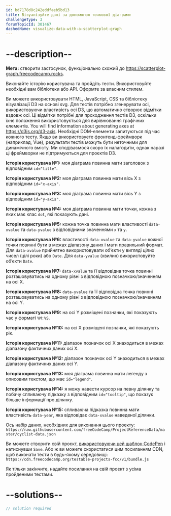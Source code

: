 ```yaml
---
id: bd7178d8c242eddfaeb5bd13
title: Візуалізуйте дані за допомогою точкової діаграми
challengeType: 3
forumTopicId: 301467
dashedName: visualize-data-with-a-scatterplot-graph
---
```


# --description--

**Мета:** створити застосунок, функціонально схожий до <a href="https://scatterplot-graph.freecodecamp.rocks" target="_blank" rel="noopener noreferrer nofollow">https://scatterplot-graph.freecodecamp.rocks</a>.

Виконайте історію користувача та пройдіть тести. Використовуйте необхідні вам бібліотеки або API. Оформте за власним стилем.

Ви можете використовувати HTML, JavaScript, CSS та бібліотеку візуалізації D3 на основі svg. Для тестів потрібно згенерувати осі, використовуючи властивість осі D3, що автоматично створює відмітки вздовж осі. Ці відмітки потрібні для проходження тестів D3, оскільки їхнє положення використовується для вирівнювання графічних елементів. You will find information about generating axes at <https://d3js.org/d3-axis>. Необхідні DOM-елементи запитуються під час кожного тесту. Якщо ви використовуєте фронтенд-фреймворк (наприклад, Vue), результати тестів можуть бути неточними для динамічного вмісту. Ми сподіваємося скоро їх налагодити, однак наразі ці фреймворки не підтримуються для проєктів D3.

**Історія користувача №1:** моя діаграма повинна мати заголовок з відповідним `id="title"`.

**Історія користувача №2:** моя діаграма повинна мати вісь X з відповідним `id="x-axis"`.

**Історія користувача №3:** моя діаграма повинна мати вісь Y з відповідним `id="y-axis"`.

**Історія користувача №4:** моя діаграма повинна мати точки, кожна з яких має клас `dot`, які показують дані.

**Історія користувача №5:** кожна точка повинна мати властивості `data-xvalue` та `data-yvalue` з відповідними значеннями `x` та `y`.

**Історія користувача №6:** властивості `data-xvalue` та `data-yvalue` кожної точки повинні бути в межах діапазону даних і мати правильний формат. Для `data-xvalue` прийнятно використовувати об’єкти у вигляді цілих чисел (цілі роки) або `Date`. Для `data-yvalue` (хвилин) використовуйте об’єкти `Date`.

**Історія користувача №7:** `data-xvalue` та її відповідна точка повинні розташовуватись на одному рівні з відповідною позначкою/значенням на осі X.

**Історія користувача №8:** `data-yvalue` та її відповідна точка повинні розташовуватись на одному рівні з відповідною позначкою/значенням на осі Y.

**Історія користувача №9:** на осі Y розміщені позначки, які показують час у форматі `%M:%S`.

**Історія користувача №10:** на осі X розміщені позначки, які показують рік.

**Історія користувача №11:** діапазон позначок осі X знаходиться в межах діапазону фактичних даних осі X.

**Історія користувача №12:** діапазон позначок осі Y знаходиться в межах діапазону фактичних даних осі Y.

**Історія користувача №13:** моя діаграма повинна мати легенду з описовим текстом, що має `id="legend"`.

**Історія користувача №14:** я можу навести курсор на певну ділянку та побачу спливаючу підказку з відповідним `id="tooltip"`, що показує більше інформації про ділянку.

**Історія користувача №15:** спливаюча підказка повинна мати властивість `data-year`, яка відповідає `data-xvalue` наведеної ділянки.

Ось набір даних, необхідних для виконання цього проєкту: `https://raw.githubusercontent.com/freeCodeCamp/ProjectReferenceData/master/cyclist-data.json`

Ви можете створити свій проєкт, <a href='https://codepen.io/pen?template=MJjpwO' target="_blank" rel="noopener noreferrer nofollow">використовуючи цей шаблон CodePen</a> і натиснувши `Save`. Або ж ви можете скористатися цим посиланням CDN, щоб виконати тести в будь-якому середовищі: `https://cdn.freecodecamp.org/testable-projects-fcc/v1/bundle.js`

Як тільки закінчите, надайте посилання на свій проєкт з усіма пройденими тестами.

# --solutions--

```js
// solution required
```
